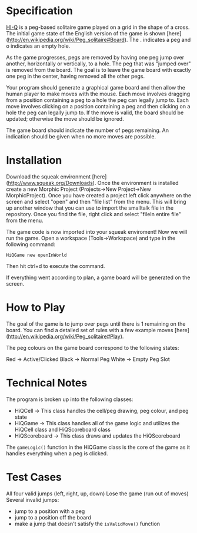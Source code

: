 Specification
=============

[HI-Q](http://en.wikipedia.org/wiki/Peg_solitaire) is a peg-based solitaire game played on a grid in the shape of a cross. The initial game state of the English version of the game is shown [here] (http://en.wikipedia.org/wiki/Peg_solitaire#Board). The . indicates a peg and o indicates an empty hole.

As the game progresses, pegs are removed by having one peg jump over another, horizontally or vertically, to a hole. The peg that was "jumped over" is removed from the board. The goal is to leave the game board with exactly one peg in the center, having removed all the other pegs.

Your program should generate a graphical game board and then allow the human player to make moves with the mouse. Each move involves dragging from a position containing a peg to a hole the peg can legally jump to. Each move involves clicking on a position containing a peg and then clicking on a hole the peg can legally jump to. If the move is valid, the board should be updated; otherwise the move should be ignored.

The game board should indicate the number of pegs remaining. An indication should be given when no more moves are possible.

Installation
=============
Download the squeak environment [here] (http://www.squeak.org/Downloads). Once the environment is installed create a new Morphic Project (Projects->New Project->New MorphicProject). Once you have created a project left click anywhere on the screen and select "open" and then "file list" from the menu. This will bring up another window that you can use to import the smalltalk file in the repository. Once you find the file, right click and select "fileIn entire file" from the menu.

The game code is now imported into your squeak enviroment! Now we will run the game. Open a workspace (Tools->Workspace) and type in the following command:

<code>HiQGame new openInWorld</code>

Then hit ctrl+d to execute the command.

If everything went according to plan, a game board will be generated on the screen.

How to Play
=============
The goal of the game is to jump over pegs until there is 1 remaining on the board. You can find a detailed set of rules with a few example moves [here] (http://en.wikipedia.org/wiki/Peg_solitaire#Play).

The peg colours on the game board correspond to the following states:

Red -> Active/Clicked
Black -> Normal Peg
White -> Empty Peg Slot

Technical Notes
=============
The program is broken up into the following classes:

- HiQCell -> This class handles the cell/peg drawing, peg colour, and peg state
- HiQGame -> This class handles all of the game logic and utilizes the HiQCell class and HiQScoreboard class
- HiQScoreboard -> This class draws and updates the HiQScoreboard

The <code>gameLogic()</code> function in the HiQGame class is the core of the game as it handles everything when a peg is clicked.

Test Cases
=============
All four valid jumps (left, right, up, down)
Lose the game (run out of moves)
Several invalid jumps:
  - jump to a position with a peg
  - jump to a position off the board
  - make a jump that doesn't satisfy the <code>isValidMove()</code> function





